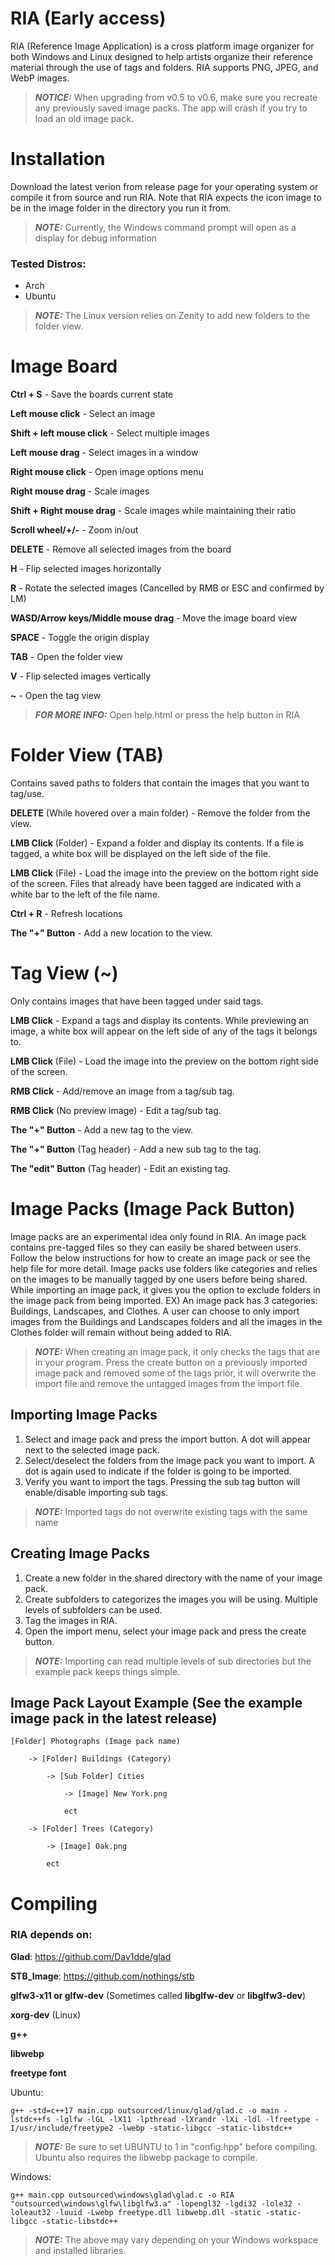 # RIA (Early access)
RIA (Reference Image Application) is a cross platform image organizer for both Windows and Linux designed to help artists organize their reference material through the use of tags and folders. RIA supports PNG, JPEG, and WebP images.

> **_NOTICE:_**  When upgrading from v0.5 to v0.6, make sure you recreate any previously saved image packs. The app will crash if you try to load an old image pack.

# Installation
Download the latest verion from release page for your operating system or compile it from source and run RIA. Note that RIA expects the icon image to be in the image folder in the directory you run it from.
> **_NOTE:_** Currently, the Windows command prompt will open as a display for debug information

### Tested Distros:
- Arch
- Ubuntu

> **_NOTE:_** The Linux version relies on Zenity to add new folders to the folder view.

# Image Board

**Ctrl + S** - Save the boards current state

**Left mouse click** - Select an image

**Shift + left mouse click** - Select multiple images

**Left mouse drag** - Select images in a window

**Right mouse click** - Open image options menu

**Right mouse drag** - Scale images

**Shift + Right mouse drag** - Scale images while maintaining their ratio

**Scroll wheel/+/-** - Zoom in/out

**DELETE** - Remove all selected images from the board

**H** - Flip selected images horizontally

**R** - Rotate the selected images (Cancelled by RMB or ESC and confirmed by LM)

**WASD/Arrow keys/Middle mouse drag** - Move the image board view

**SPACE** - Toggle the origin display

**TAB** - Open the folder view

**V** - Flip selected images vertically

**~** - Open the tag view

> **_FOR MORE INFO:_** Open help.html or press the help button in RIA


# Folder View (**TAB**)
Contains saved paths to folders that contain the images that you want to tag/use.

**DELETE** (While hovered over a main folder) - Remove the folder from the view.

**LMB Click** (Folder) - Expand a folder and display its contents. If a file is tagged, a white box will be displayed on the left side of the file.

**LMB Click** (File) - Load the image into the preview on the bottom right side of the screen. Files that already have been tagged are indicated with a white bar to the left of the file name.

**Ctrl + R** - Refresh locations

**The "+" Button**  - Add a new location to the view. 


# Tag View (**~**)
Only contains images that have been tagged under said tags.


**LMB Click** - Expand a tags and display its contents. While previewing an image, a white box will appear on the left side of any of the tags it belongs to.

**LMB Click** (File) - Load the image into the preview on the bottom right side of the screen.

**RMB Click** - Add/remove an image from a tag/sub tag.

**RMB Click** (No preview image) - Edit a tag/sub tag.

**The "+" Button** - Add a new tag to the view.

**The "+" Button** (Tag header) - Add a new sub tag to the tag.

**The "edit" Button** (Tag header) - Edit an existing tag.

# Image Packs (**Image Pack Button**)
Image packs are an experimental idea only found in RIA. An image pack contains pre-tagged files so they can easily be shared between users. Follow the below instructions for how to create an image pack or see the help file for more detail. Image packs use folders like categories and relies on the images to be manually tagged by one users before being shared. While importing an image pack, it gives you the option to exclude folders in the image pack from being imported. EX) An image pack has 3 categories: Buildings, Landscapes, and Clothes. A user can choose to only import images from the Buildings and Landscapes folders and all the images in the Clothes folder will remain without being added to RIA. 
> **_NOTE:_**  When creating an image pack, it only checks the tags that are in your program. Press the create button on a previously imported image pack and removed some of the tags prior, it will overwrite the import file and remove the untagged images from the import file.

Importing Image Packs
---------
1) Select and image pack and press the import button. A dot will appear next to the selected image pack.
2) Select/deselect the folders from the image pack you want to import. A dot is again used to indicate if the folder is going to be imported. 
3) Verify you want to import the tags. Pressing the sub tag button will enable/disable importing sub tags.
> **_NOTE:_**  Imported tags do not overwrite existing tags with the same name

Creating Image Packs
--------
1) Create a new folder in the shared directory with the name of your image pack.
2) Create subfolders to categorizes the images you will be using. Multiple levels of subfolders can be used.
3) Tag the images in RIA.
4) Open the import menu, select your image pack and press the create button. 
> **_NOTE:_**  Importing can read multiple levels of sub directories but the example pack keeps things simple.

Image Pack Layout Example (See the example image pack in the latest release)
------------------
```
[Folder] Photographs (Image pack name)

	-> [Folder] Buildings (Category)

		-> [Sub Folder] Cities
 
			-> [Image] New York.png
  
			ect
   
	-> [Folder] Trees (Category)
 
		-> [Image] Oak.png
  
		ect
```


# Compiling

### RIA depends on:

**Glad**: https://github.com/Dav1dde/glad

**STB_Image**: https://github.com/nothings/stb

**glfw3-x11 or glfw-dev** (Sometimes called **libglfw-dev** or **libglfw3-dev**)

**xorg-dev** (Linux)

**g++**

**libwebp**

**freetype font**


Ubuntu:
```
g++ -std=c++17 main.cpp outsourced/linux/glad/glad.c -o main -lstdc++fs -lglfw -lGL -lX11 -lpthread -lXrandr -lXi -ldl -lfreetype -I/usr/include/freetype2 -lwebp -static-libgcc -static-libstdc++
```
> **_NOTE:_**  Be sure to set UBUNTU to 1 in "config.hpp" before compiling. Ubuntu also requires the libwebp package to compile.

Windows:
```
g++ main.cpp outsourced\windows\glad\glad.c -o RIA  "outsourced\windows\glfw\libglfw3.a" -lopengl32 -lgdi32 -lole32 -loleaut32 -luuid -Lwebp freetype.dll libwebp.dll -static -static-libgcc -static-libstdc++
```

> **_NOTE:_** The above may vary depending on your Windows workspace and installed libraries.

